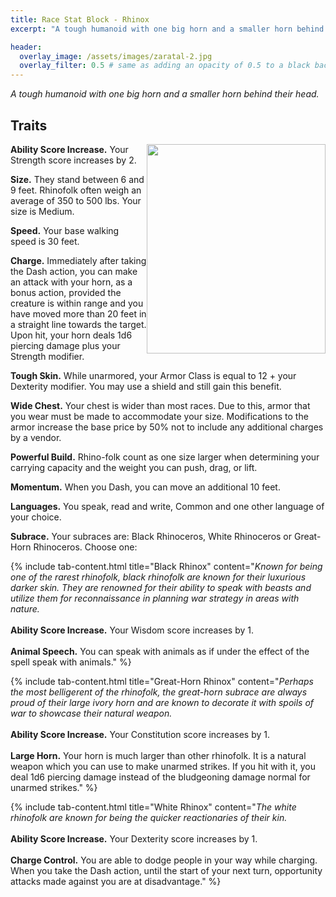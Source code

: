 ```yaml
---
title: Race Stat Block - Rhinox
excerpt: "A tough humanoid with one big horn and a smaller horn behind their head."

header:
  overlay_image: /assets/images/zaratal-2.jpg
  overlay_filter: 0.5 # same as adding an opacity of 0.5 to a black background
---
```


*A tough humanoid with one big horn and a smaller horn behind their head.*

## Traits
<img style="float: right; width: 286.25px; height: 335.3125px;" src="/sen/assets/images/rhinox-1.jpg">

**Ability Score Increase.** Your Strength score increases by 2.

**Size.** They stand between 6 and 9 feet. Rhinofolk often weigh an average of 350 to 500 lbs. Your size is Medium.

**Speed.** Your base walking speed is 30 feet.

**Charge.** Immediately after taking the Dash action, you can make an attack with your horn, as a bonus action, provided the creature is within range and you have moved more than 20 feet in a straight line towards the target. Upon hit, your horn deals 1d6 piercing damage plus your Strength modifier.

**Tough Skin.** While unarmored, your Armor Class is equal to 12 + your Dexterity modifier. You may use a shield and still gain this benefit.

**Wide Chest.** Your chest is wider than most races. Due to this, armor that you wear must be made to accommodate your size. Modifications to the armor increase the base price by 50% not to include any additional charges by a vendor.

**Powerful Build.** Rhino-folk count as one size larger when determining your carrying capacity and the weight you can push, drag, or lift.

**Momentum.** When you Dash, you can move an additional 10 feet.

**Languages.** You speak, read and write, Common and one other language of your choice.

**Subrace.** Your subraces are: Black Rhinoceros, White Rhinoceros or Great-Horn Rhinoceros. Choose one:

{% include tab-content.html title="Black Rhinox" content="<em>Known for being one of the rarest rhinofolk, black rhinofolk are known for their luxurious darker skin. They are renowned for their ability to speak with beasts and utilize them for reconnaissance in planning war strategy in areas with nature.</em><br><br><b>Ability Score Increase.</b> Your Wisdom score increases by 1.<br><br><b>Animal Speech.</b> You can speak with animals as if under the effect of the spell speak with animals." %}

{% include tab-content.html title="Great-Horn Rhinox" content="<em>Perhaps the most belligerent of the rhinofolk, the great-horn subrace are always proud of their large ivory horn and are known to decorate it with spoils of war to showcase their natural weapon.</em><br><br><b>Ability Score Increase.</b> Your Constitution score increases by 1.<br><br><b>Large Horn.</b> Your horn is much larger than other rhinofolk. It is a natural weapon which you can use to make unarmed strikes. If you hit with it, you deal 1d6 piercing damage instead of the bludgeoning damage normal for unarmed strikes." %}

{% include tab-content.html title="White Rhinox" content="<em>The white rhinofolk are known for being the quicker reactionaries of their kin.</em><br><br><b>Ability Score Increase.</b> Your Dexterity score increases by 1.<br><br><b>Charge Control.</b> You are able to dodge people in your way while charging. When you take the Dash action, until the start of your next turn, opportunity attacks made against you are at disadvantage." %}